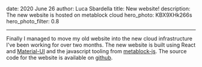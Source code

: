 date: 2020 June 26
author: Luca Sbardella
title: New website!
description: The new website is hosted on metablock cloud
hero_photo: KBX9XHk266s
hero_photo_filter: 0.8

---

Finally I managed to move my old website into the new cloud infrastructure I've been working for over two months.
The new website is built using React and [Material-UI](https://material-ui.com/) and
the javascript tooling from [metablock-js](https://github.com/quantmind/metablock-js).
The source code for the website is available on [github](https://github.com/lsbardel/lucasbardella.com).
